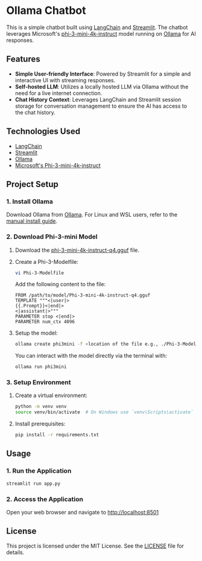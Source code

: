 # Ollama Chatbot

This is a simple chatbot built using [LangChain](https://github.com/langchain-ai/langchain) and [Streamlit](https://streamlit.io/). The chatbot leverages Microsoft's [phi-3-mini-4k-instruct](https://huggingface.co/microsoft/Phi-3-mini-4k-instruct) model running on [Ollama](https://ollama.com/) for AI responses.

## Features

- **Simple User-friendly Interface**: Powered by Streamlit for a simple and interactive UI with streaming responses.
- **Self-hosted LLM**: Utilizes a locally hosted LLM via Ollama without the need for a live internet connection.
- **Chat History Context**: Leverages LangChain and Streamlit session storage for conversation management to ensure the AI has access to the chat history.

## Technologies Used

- [LangChain](https://github.com/langchain-ai/langchain)
- [Streamlit](https://streamlit.io/)
- [Ollama](https://ollama.com/)
- [Microsoft's Phi-3-mini-4k-instruct](https://huggingface.co/microsoft/Phi-3-mini-4k-instruct)

## Project Setup

### 1. Install Ollama

Download Ollama from [Ollama](https://ollama.com/). For Linux and WSL users, refer to the [manual install guide](https://github.com/ollama/ollama/blob/main/docs/linux.md).

### 2. Download Phi-3-mini Model

1. Download the [phi-3-mini-4k-instruct-q4.gguf](https://huggingface.co/microsoft/Phi-3-mini-4k-instruct-gguf/blob/main/Phi-3-mini-4k-instruct-q4.gguf) file.
2. Create a Phi-3-Modelfile:

    ```bash
    vi Phi-3-Modelfile
    ```

    Add the following content to the file:

    ```plaintext
    FROM /path/to/model/Phi-3-mini-4k-instruct-q4.gguf
    TEMPLATE """<|user|>
    {{.Prompt}}<|end|>
    <|assistant|>"""
    PARAMETER stop <|end|>
    PARAMETER num_ctx 4096
    ```

3. Setup the model:

    ```bash
    ollama create phi3mini -f <location of the file e.g., ./Phi-3-Modelfile>
    ```

    You can interact with the model directly via the terminal with:

    ```bash
    ollama run phi3mini
    ```

### 3. Setup Environment

1. Create a virtual environment:

    ```bash
    python -m venv venv
    source venv/bin/activate  # On Windows use `venv\Scripts\activate`
    ```

2. Install prerequisites:

    ```bash
    pip install -r requirements.txt
    ```

## Usage

### 1. Run the Application

  ```bash
  streamlit run app.py
  ```

### 2. Access the Application

   Open your web browser and navigate to [http://localhost:8501](http://localhost:8501)
   
## License

This project is licensed under the MIT License. See the [LICENSE](LICENSE) file for details.
